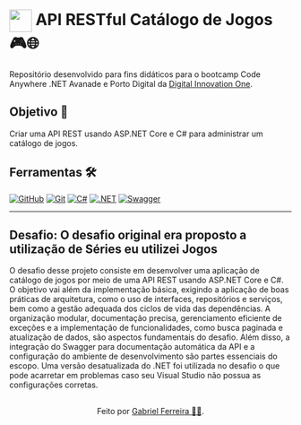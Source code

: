 <h1>
    <a href="https://www.dio.me/">
     <img align="center" width="40px" src="https://hermes.digitalinnovation.one/assets/diome/logo-minimized.png"></a>
    <span> API RESTful Catálogo de Jogos 🎮🌐</span>
</h1>

Repositório desenvolvido para fins didáticos para o bootcamp Code Anywhere .NET Avanade e Porto Digital da [Digital Innovation One](https://www.dio.me/).

## Objetivo 🎯
Criar uma API REST usando ASP.NET Core e C# para administrar um catálogo de jogos.
## Ferramentas 🛠️
[![GitHub](https://img.shields.io/badge/GitHub-000?style=for-the-badge&logo=github&logoColor=30A3DC)](https://docs.github.com/)
[![Git](https://img.shields.io/badge/Git-000?style=for-the-badge&logo=git&logoColor=E94D5F)](https://git-scm.com/doc)
[![C#](https://img.shields.io/badge/C%23-239120?style=for-the-badge&logo=c-sharp&logoColor=white)](https://git-scm.com/doc)
[![.NET](https://img.shields.io/badge/.NET-512BD4?style=for-the-badge&logo=dotnet&logoColor=white)](https://git-scm.com/doc)
[![Swagger](https://img.shields.io/badge/Swagger-85EA2D?style=for-the-badge&logo=Swagger&logoColor=white)](https://git-scm.com/doc)



---
##  Desafio: O desafio original era proposto a utilização de Séries eu utilizei Jogos


O desafio desse projeto consiste em desenvolver uma aplicação de catálogo de jogos por meio de uma API REST usando ASP.NET Core e C#. O objetivo vai além da implementação básica, exigindo a aplicação de boas práticas de arquitetura, como o uso de interfaces, repositórios e serviços, bem como a gestão adequada dos ciclos de vida das dependências. A organização modular, documentação precisa, gerenciamento eficiente de exceções e a implementação de funcionalidades, como busca paginada e atualização de dados, são aspectos fundamentais do desafio. Além disso, a integração do Swagger para documentação automática da API e a configuração do ambiente de desenvolvimento são partes essenciais do escopo.
Uma versão desatualizada do .NET foi utilizada no desafio o que pode acarretar em problemas caso seu Visual Studio não possua as configurações corretas.

##
<div align="center">Feito por <a href="https://github.com/GabrielBhain">Gabriel Ferreira 🕵🏻</a>.</div>
